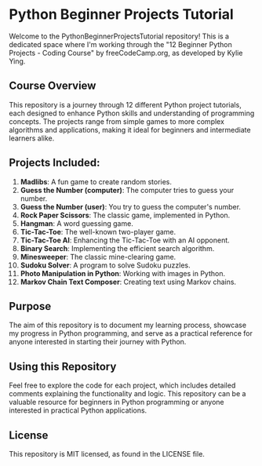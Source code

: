 # Python Beginner Projects Tutorial

Welcome to the PythonBeginnerProjectsTutorial repository! This is a dedicated space where I'm working through the "12 Beginner Python Projects - Coding Course" by freeCodeCamp.org, as developed by Kylie Ying.

## Course Overview

This repository is a journey through 12 different Python project tutorials, each designed to enhance Python skills and understanding of programming concepts. The projects range from simple games to more complex algorithms and applications, making it ideal for beginners and intermediate learners alike.

## Projects Included:

1. **Madlibs**: A fun game to create random stories. 
2. **Guess the Number (computer)**: The computer tries to guess your number. 
3. **Guess the Number (user)**: You try to guess the computer's number. 
4. **Rock Paper Scissors**: The classic game, implemented in Python. 
5. **Hangman**: A word guessing game. 
6. **Tic-Tac-Toe**: The well-known two-player game. 
7. **Tic-Tac-Toe AI**: Enhancing the Tic-Tac-Toe with an AI opponent. 
8. **Binary Search**: Implementing the efficient search algorithm. 
9. **Minesweeper**: The classic mine-clearing game. 
10. **Sudoku Solver**: A program to solve Sudoku puzzles. 
11. **Photo Manipulation in Python**: Working with images in Python.
12. **Markov Chain Text Composer**: Creating text using Markov chains. 

## Purpose

The aim of this repository is to document my learning process, showcase my progress in Python programming, and serve as a practical reference for anyone interested in starting their journey with Python.

## Using this Repository

Feel free to explore the code for each project, which includes detailed comments explaining the functionality and logic. This repository can be a valuable resource for beginners in Python programming or anyone interested in practical Python applications.

## License

This repository is MIT licensed, as found in the LICENSE file.
